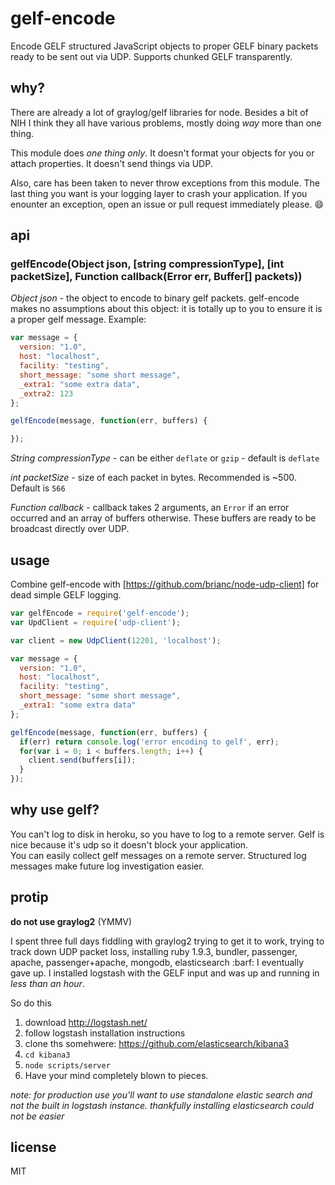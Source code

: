 gelf-encode
================

Encode GELF structured JavaScript objects to proper GELF binary packets ready to be sent out via UDP.  Supports chunked GELF transparently.


## why?

There are already a lot of graylog/gelf libraries for node.  Besides a bit of NIH I think they all have various problems, mostly doing _way_ more than one thing.

This module does _one thing only_.  It doesn't format your objects for you or attach properties.  It doesn't send things via UDP.

Also, care has been taken to never throw exceptions from this module.  The last thing you want is your logging layer to crash your application.  If you enounter an exception, open an issue or pull request immediately please. :smile:

## api

### gelfEncode(Object json, [string compressionType], [int packetSize], Function callback(Error err, Buffer[] packets))

_Object json_ - the object to encode to binary gelf packets. gelf-encode makes no assumptions about this object: it is totally up to you to ensure it is 
a proper gelf message.  Example:

```js
var message = {
  version: "1.0",
  host: "localhost",
  facility: "testing",
  short_message: "some short message",
  _extra1: "some extra data",
  _extra2: 123
};

gelfEncode(message, function(err, buffers) {

});
```

_String compressionType_ - can be either `deflate` or `gzip` - default is `deflate`

_int packetSize_ - size of each packet in bytes.  Recommended is ~500.  Default is `566`

_Function callback_ - callback takes 2 arguments, an `Error` if an error occurred and an array of buffers otherwise.  These buffers are ready to be broadcast directly over UDP.

## usage

Combine gelf-encode with [https://github.com/brianc/node-udp-client] for dead simple GELF logging.

```js
var gelfEncode = require('gelf-encode');
var UpdClient = require('udp-client');

var client = new UdpClient(12201, 'localhost');

var message = {
  version: "1.0",
  host: "localhost",
  facility: "testing",
  short_message: "some short message",
  _extra1: "some extra data"
};

gelfEncode(message, function(err, buffers) {
  if(err) return console.log('error encoding to gelf', err);
  for(var i = 0; i < buffers.length; i++) {
    client.send(buffers[i]);
  }
});

```

## why use gelf?

You can't log to disk in heroku, so you have to log to a remote server.
Gelf is nice because it's udp so it doesn't block your application.  
You can easily collect gelf messages on a remote server.
Structured log messages make future log investigation easier.

## protip

__do not use graylog2__ (YMMV)

I spent three full days fiddling with graylog2 trying to get it to work, trying to track down UDP packet loss, installing ruby 1.9.3, bundler, passenger, apache, passenger+apache, mongodb, elasticsearch :barf:
I eventually gave up.
I installed logstash with the GELF input and was up and running in _less than an hour_.

So do this

1) download http://logstash.net/
2) follow logstash installation instructions
3) clone ths somehwere: https://github.com/elasticsearch/kibana3
4) `cd kibana3`
5) `node scripts/server`
6) Have your mind completely blown to pieces.

_note: for production use you'll want to use standalone elastic search and not the built in logstash instance. thankfully installing elasticsearch could not be easier_

## license

MIT

